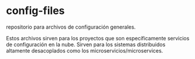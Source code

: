 # config-files
repositorio para archivos de configuración generales.

Estos archivos sirven para los proyectos que son específicamente servicios de configuración en la nube. Sirven para los sistemas distribuidos altamente desacoplados como los microservicios/microservices.
